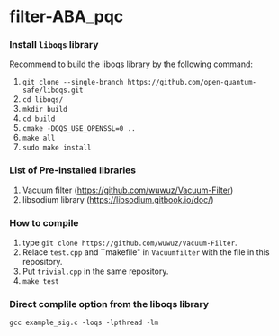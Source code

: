 # filter-ABA_pqc

### Install `liboqs` library
Recommend to build the liboqs library by the following command: 
1. ``git clone --single-branch https://github.com/open-quantum-safe/liboqs.git``
2. ``cd liboqs/``
3. ``mkdir build``
4. ``cd build``
5. ``cmake -DOQS_USE_OPENSSL=0 ..``
6. ``make all``
7. ``sudo make install``

### List of Pre-installed libraries
1. Vacuum filter (https://github.com/wuwuz/Vacuum-Filter)
2. libsodium library (https://libsodium.gitbook.io/doc/)

### How to compile 
1. type ``git clone https://github.com/wuwuz/Vacuum-Filter``.
2. Relace ``test.cpp`` and ``makefile" in `Vacuumfilter` with the file in this repository. 
3. Put ``trivial.cpp`` in the same repository. 
4. ``make test``

### Direct complile option from the liboqs library
``gcc example_sig.c -loqs -lpthread -lm``
